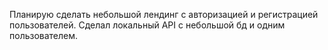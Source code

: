 Планирую сделать небольшой лендинг с авторизацией и регистрацией пользователей. Сделал локальный API с небольшой бд и одним пользователем. 
